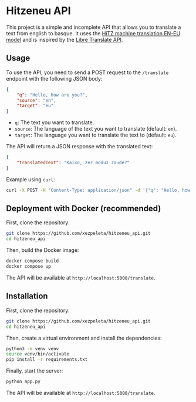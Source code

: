 # Hitzeneu API

This project is a simple and incomplete API that allows you to translate a text from english to basque. It uses the [HiTZ machine translation EN-EU model](https://huggingface.co/HiTZ/mt-hitz-en-eu) and is inspired by the [Libre Translate API](https://libretranslate.com/).

## Usage

To use the API, you need to send a POST request to the `/translate` endpoint with the following JSON body:

```json
{
    "q": "Hello, how are you?",
    "source": "en",
    "target": "eu"
}
```

- `q`: The text you want to translate.
- `source`: The language of the text you want to translate (default: `en`).
- `target`: The language you want to translate the text to (default: `eu`).

The API will return a JSON response with the translated text:

```json
{
    "translatedText": "Kaixo, zer moduz zaude?"
}
```

Example using `curl`:

```bash
curl -X POST -H "Content-Type: application/json" -d '{"q": "Hello, how are you?", "source": "en", "target": "eu"}' http://localhost:5000/translate
```

## Deployment with Docker (recommended)

First, clone the repository:

```bash
git clone https://github.com/xezpeleta/hitzeneu_api.git
cd hitzeneu_api
```

Then, build the Docker image:

```bash
docker compose build
docker compose up
```

The API will be available at `http://localhost:5000/translate`.


## Installation

First, clone the repository:

```bash
git clone https://github.com/xezpeleta/hitzeneu_api.git
cd hitzeneu_api
```

Then, create a virtual environment and install the dependencies:

```bash
python3 -m venv venv
source venv/bin/activate
pip install -r requirements.txt
```

Finally, start the server:

```bash
python app.py
```

The API will be available at `http://localhost:5000/translate`.
